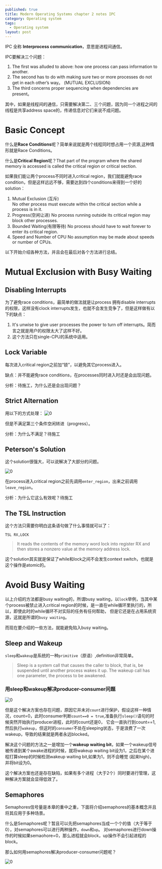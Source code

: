 ```yaml
---
published: true
title: Modern Operating Systems chapter 2 notes IPC
category: Operating system
tags: 
  - Operating system
layout: post
---
```


IPC 全称 **Interprocess communication**，意思是进程间通信。

IPC要解决三个问题：
1. The first was alluded to above: how one process can pass information to another. 
2. The second has to do with making sure two or more processes do not get in each other’s way。 (MUTUAL EXCLUSION)
3. The third concerns proper sequencing when dependencies are present。

其中，如果是线程间的通信，只需要解决第二、三个问题，因为同一个进程之间的线程是共享address space的，传递信息对它们来说不成问题。

# Basic Concept

什么是**Race Conditions**呢？简单来说就是两个线程同时想占用一个资源,这种情形就是Race Conditions。

什么是**Critical Region**呢？That part of the program where the shared memory is accessed is called the critical region or critical section.

如果我们能让两个process不同时进入critical region，我们就能避免race condition，但是这样远远不够，需要达到四个conditions来得到一个好的solution：

1. Mutual Exclusion (互斥)  
No other process must execute within the critical section while a process is in it. 
2. Progress(空闲让进)
No process running outside its critical region may block other processes.
3. Bounded Waiting(有限等待)
No process should have to wait forever to enter its critical region. 
4. Speed and Number of CPU
No assumption may be made about speeds or number of CPUs. 

以下开始介绍各种方法，并且会在最后对各个方法进行总结。

# Mutual Exclusion with Busy Waiting

## Disabling Interrupts

为了避免race conditions，最简单的做法就是让process 拥有disable interrupts的权限，这样没有clock interrupts发生，也就不会发生竞争了，但是这样做有以下的缺点：

1. It's unwise to give user processes the power to turn off interrupts。简而言之就是用户的权限太大了这样不好。
2. 这个方法只在single-CPU的系统中适用。

## Lock Variable

每次进入critical region之前加“锁”，以避免其它process进入。

缺点：并不能避免race conditions，在processes同时进入时还是会出现问题。

分析：待施工，为什么还是会出现问题？

## Strict Alternation

用以下的方式处理：
![0](https://raw.githubusercontent.com/Logos23333/Logos23333.github.io/master/_posts/image/os/2.png)

但是不满足第三个条件空闲转进（progress）。

分析：为什么不满足？待施工

## Peterson's Solution

这个solution很强大，可以说解决了大部分的问题。

![0](https://raw.githubusercontent.com/Logos23333/Logos23333.github.io/master/_posts/image/os/3.png)

在process进入critical region之前先调用`enter_region`，出来之前调用`leave_region`。

分析：为什么它这么有效呢？待施工

## The TSL Instruction

这个方法只需要你明白这条语句做了什么事情就可以了：

`TSL RX,LOCK`

>It reads the contents of the memory word lock into register RX and then stores a nonzero value at the memory address lock.

这个solution其实就是保证了while和lock之间不会发生context switch，也就是这个操作是atomic的。

# Avoid Busy Waiting

以上介绍的方法都是busy waiting的，所谓busy waiting，以`lock`举例，当其中某个process被禁止进入critical region的时候，是一直在while循环里执行的，所以，即使此时的while循环不对实际的任务有任何帮助，
但是它还是在占用系统资源，这就是所谓的`busy waiting`。

而现在要介绍的一些方法，就能避免陷入busy waiting。

## Sleep and Wakeup

`sleep`和`wakeup`是系统的一种`primitive`（原语）,definition非常简单。

>Sleep is a system call that causes the caller to block, that is, be suspended until another process wakes it up. The wakeup call has one parameter, the process to be awakened.

### 用sleep和wakeup解决producer-consumer问题

![0](https://raw.githubusercontent.com/Logos23333/Logos23333.github.io/master/_posts/image/os/4.png)

但是这个解决方案也存在问题，原因它并未对`count`进行保护，假设这样一种情况，count=0，此时consumer判断`count==0 = true`,准备执行`sleep()`语句的时候突然开始执行producer进程，此时的count还是0，
它会一直执行到count==1,然后执行`wakeup`，但这时的`consumer`不处在sleeping状态，于是浪费了一次wakeup，导致的结果就是两者永远blocked。

解决这个问题的方法之一是增加一个**wakeup waiting bit**，如果一个wakeup信号被传递到某个awake进程的时候，就将wakeup waiting bit设为1，之后在某个进程打算sleep的时候检测wakeup waiting bit,如果为1，则不会睡觉
(起来high)，并将bit设为0。

这个解决方案也还是存在缺陷，如果有多个进程（大于2个）同时要进行管理，这种解决方案就会显得低效了。

## Semaphores

Semaphores信号量是本章的重中之重，下面将介绍semaphores的基本概念并且将其应用于多种场景。

什么是Semaphores呢？暂且可以先把semaphores当成一个个的值（大于等于0），对semaphores可以进行两种操作，`down`和`up`。
对semaphores进行down操作的时候如果semaohore=0，那么进程就会block，up操作不会引起进程的block。

那么如何用semaphores解决producer-consumer问题呢？

![0](https://raw.githubusercontent.com/Logos23333/Logos23333.github.io/master/_posts/image/os/5.png)

